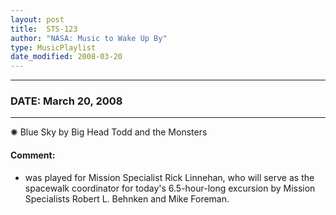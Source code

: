 ```yaml
---
layout: post
title:  STS-123
author: "NASA: Music to Wake Up By"
type: MusicPlaylist
date_modified: 2008-03-20
---
```


----
### DATE: March 20, 2008
----
✺ Blue Sky by Big Head Todd and the Monsters

#### Comment:
* was played for Mission Specialist Rick Linnehan, who will serve as the spacewalk coordinator for today's 6.5-hour-long excursion by Mission Specialists Robert L. Behnken and Mike Foreman.
